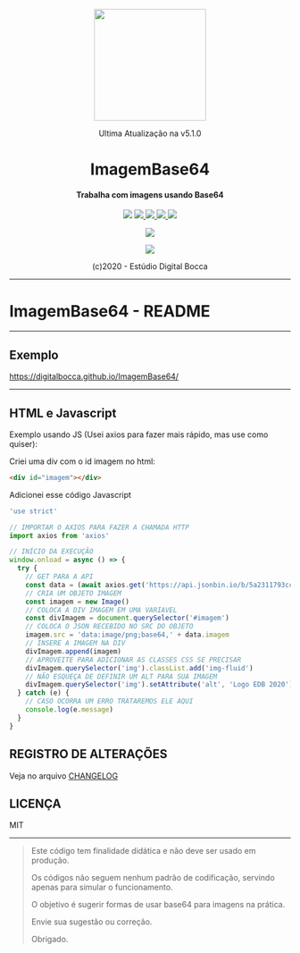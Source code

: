 <p align="center">
  <img src="https://estudiodigitalbocca.com.br/edb-logo.svg" width="200px">
  <p align="center">Ultima Atualização na v5.1.0</p>
  <h1 align="center">ImagemBase64</h1>
  <h4 align="center">
    Trabalha com imagens usando Base64
  </h4>
  <p align="center">
    <img src="https://badgen.net/badge/version/v5.1.0/orange">
    <a href="https://codeclimate.com/github/digitalbocca/ImagemBase64/maintainability">
      <img src="https://api.codeclimate.com/v1/badges/36b4c597ca9797fe54ab/maintainability">
    </a>
    <a href="https://standardjs.com">
      <img src="https://img.shields.io/badge/code_style-standard-brightgreen.svg">
    </a>
    <a href="https://estudiodigitalbocca.com.br">
      <img src="https://badgen.net/badge/produto/EDB/f19b2c">
    </a>
    <a href="https://digitalbocca.github.io/ImagemBase64">
      <img src="https://badgen.net/github/license/digitalbocca/ImagemBase64">
    </a>
  </p>
  <p align="center">
    <a href="https://github.com/standard/standard">
      <img src="https://cdn.rawgit.com/standard/standard/master/badge.svg">
    </a>
  </p>
  <p align="center">
    <a href="https://forthebadge.com">
      <img src="https://forthebadge.com/images/badges/built-by-developers.svg">
    </a>
  </p>
  <p align="center">(c)2020 - Estúdio Digital Bocca</p>
</p>

---

# ImagemBase64 - README

---

## Exemplo

<https://digitalbocca.github.io/ImagemBase64/>

---

## HTML e Javascript

Exemplo usando JS (Usei axios para fazer mais rápido, mas use como quiser):

Criei uma div com o id imagem no html:

```html
<div id="imagem"></div>
```

Adicionei esse código Javascript

```javascript
'use strict'

// IMPORTAR O AXIOS PARA FAZER A CHAMADA HTTP
import axios from 'axios'

// INÍCIO DA EXECUÇÃO
window.onload = async () => {
  try {
    // GET PARA A API
    const data = (await axios.get('https://api.jsonbin.io/b/5a2311793cc482364837a119')).data
    // CRIA UM OBJETO IMAGEM
    const imagem = new Image()
    // COLOCA A DIV IMAGEM EM UMA VARIAVEL
    const divImagem = document.querySelector('#imagem')
    // COLOCA O JSON RECEBIDO NO SRC DO OBJETO
    imagem.src = 'data:image/png;base64,' + data.imagem
    // INSERE A IMAGEM NA DIV
    divImagem.append(imagem)
    // APROVEITE PARA ADICIONAR AS CLASSES CSS SE PRECISAR
    divImagem.querySelector('img').classList.add('img-fluid')
    // NÃO ESQUEÇA DE DEFINIR UM ALT PARA SUA IMAGEM
    divImagem.querySelector('img').setAttribute('alt', 'Logo EDB 2020')
  } catch (e) {
    // CASO OCORRA UM ERRO TRATAREMOS ELE AQUI
    console.log(e.message)
  }
}
```

## REGISTRO DE ALTERAÇÕES

Veja no arquivo [CHANGELOG](CHANGELOG.md)

## LICENÇA

MIT

---

> Este código tem finalidade didática e não deve ser usado em produção.
>
> Os códigos não seguem nenhum padrão de codificação, servindo apenas para simular o funcionamento.
>
> O objetivo é sugerir formas de usar base64 para imagens na prática.
>
> Envie sua sugestão ou correção.
>
> Obrigado.
